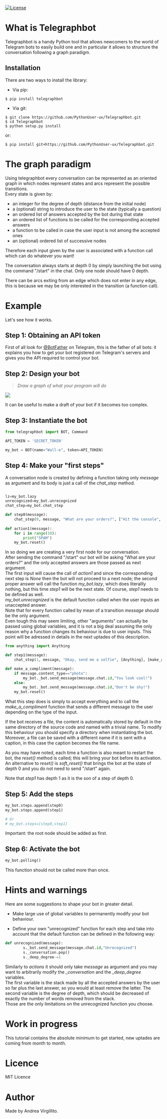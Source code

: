 [![License](https://img.shields.io/github/license/italia/bootstrap-italia.svg)](https://github.com/italia/bootstrap-italia/blob/master/LICENSE)

# What is Telegraphbot
Telegraphbot is a handy Python tool that allows newcomers to the world of Telegram bots to easily build one and in particular it allows to structure the conversation following a graph paradigm.
  



## Installation

There are two ways to install the library:

* Via pip:

```
$ pip install telegraphbot
```
* Via git:

```
$ git clone https://github.com/PythonUser-ux/Telegraphbot.git
$ cd Telegraphbot
$ python setup.py install
```
or:
```
$ pip install git+https://github.com/PythonUser-ux/Telegraphbot.git
```
# The graph paradigm

Using telegraphbot every conversation can be represented as an oriented graph in which nodes represent states and arcs represent the possible transitions. <br> Every state is given by: <br>
- an integer for the degree of depth (distance from the initial node)
- a (optional) string to introduce the user to the state (typically a question)
- an ordered list of answers accepted by the bot during that state
- an ordered list of functions to be called for the corresponding accepted answers
- a function to be called in case the user input is not among the accepted ones
- an (optional) ordered list of successive nodes

Therefore each input given by the user is associated with a function call which can do whatever you want!

The conversation always starts at depth 0 by simply launching the bot using the command "/start" in the chat.
Only one node should have 0 depth.

There can be arcs exiting from an edge which does not enter in any edge, this is because we may be only interested in the transition (a function call).

# Example

Let's see how it works.

## Step 1: Obtaining an API token

First of all look for [@BotFather](https://core.telegram.org/bots#botfather) on Telegram, this is the father of all bots: it explains you how to get your bot registered on Telegram's servers and gives you the API required to control your bot.

## Step 2: Design your bot
> *Draw a graph of what your program will do*

![](Draft.png)

It can be useful to make a draft of your bot if it becomes too complex.

## Step 3: Instantiate the bot

```python
from telegraphbot import BOT, Command

API_TOKEN = 'SECRET_TOKEN'

my_bot = BOT(name="Wall-e", token=API_TOKEN)
```

## Step 4: Make your "first steps"

A conversation node is created by defining a function taking only *message* as argument and its body is just a call of the *chat_step* method.

```python

lz=my_bot.lazy
unrecognized=my_bot.unrecognized
chat_step=my_bot.chat_step

def step0(message):
    chat_step(0, message, "What are your orders?", ["Hit the console", "Give me an opinion"], [action1, lz], unrecognized, next_steps=[None,step1])
    
def action1(message):
    for i in range(10):
        print("SPAM")
    my_bot.reset()

```
In so doing we are creating a very first node for our conversation. <br> After sending the command "/start" our bot will be asking "What are your orders?" and the only accepted answers are those passed as next argument.<br> The first input will cause the call of *action1* and since the corresponding next step is *None* then the bot will not proceed to a next node; the second proper answer will call the function *my_bot.lazy*, which does literallly nothing, but this time *step1* will be the next state. Of course, *step1* needs to be defined as well. <br> *my_bot.unrecognized* is the default function called when the user inputs an unaccepted answer. <br> Note that for every function called by mean of a transition *message* should be the only argument. <br> Even tough this may seem limiting, other "arguments" can actually be passed using global variables, and it is not a big deal assuming the only reason why a function changes its behaviour is due to user inputs. This point will be adressed in details in the next uptades of this description.

```python
from anything import Anything

def step1(message):
    chat_step(1, message, "Okay, send me a selfie", [Anything], [make_a_compliment], unrecognized, next_steps=[])

def make_a_compliment(message):
    if message.content_type=="photo":
        my_bot._bot.send_message(message.chat.id,"You look cool!")
    else:
        my_bot._bot.send_message(message.chat.id,"Don't be shy!")
    my_bot.reset()
```

What this step does is simply to accept everything and to call the *make_a_compliment* function that sends a different message to the user depending on the type of the input. <br>

If the bot receives a file, the content is automatically stored by default in the same directory of the source code and named with a trivial name. To modify this behaviour you should specify a directory when instantiating the bot. Moreover, a file can be saved with a different name if it is sent with a caption, in this case the caption becomes the file name.

As you may have noted, each time a function is also meant to restart the bot, the *reset()* method is called; this will bring your bot before its activation. An alternative to *reset()* is *soft_reset()* that brings the bot at the state of depth 0 and you do not need to send "/start" again.

Note that *step1* has depth 1 as it is the son of a step of depth 0.

## Step 5: Add the steps

```python
my_bot.steps.append(step0)
my_bot.steps.append(step1)

# Or
# my_bot.steps=[step0,step1]
```

Important: the root node should be added as first.

## Step 6: Activate the bot

```python
my_bot.polling()
```

This function should not be called more than once.

# Hints and warnings

Here are some suggestions to shape your bot in greater detail.

- Make large use of global variables to permanently modify your bot behaviour.

- Define your own "unrecognized" function for each step and take into account that the default function can be defined in the following way:

```python
def unrecognized(message):
        s._bot.send_message(message.chat.id,"Unrecognized")
        s._conversation.pop()
        s._deep_degree-=1
```

Similarly to *actions* it should only take *message* as argument and you may want to arbitrarily modify the *_conversation* and the *_deep_degree* variables. <br>
The first variable is the stack made by all the accepted answers by the user so far plus the last answer, so you would at least remove the latter.
The second variable is the degree of depth, which should be decreased of exactly the number of words removed from the stack. <br> Those are the only limitations on the unrecognized function you choose.

# Work in progress

This tutorial contains the absolute minimum to get started, new uptades are coming from month to month.

# Licence
MIT Licence
# Author
Made by Andrea Virgillito.
